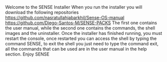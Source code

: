 Welcome to the SENSE Installer
When you run the installer you will download the following repositories
https://github.com/nasratullahjabarkhil/Sense-OS-manual
https://github.com/Diego-Santos-M/SENSE-PACKS
The first one contains the user manual, while the second one contains the commands, the shell images and the uninstaller.
Once the installer has finished running, you must restart the console, once restarted you can access the shell by typing the command SENSE, to exit the shell you just need to type the command exit, all the commands that can be used are in the user manual in the help section. 
Enjoy SENSE
